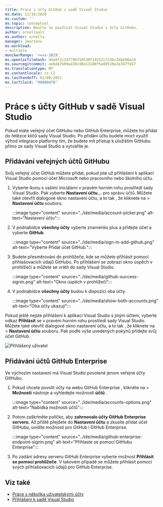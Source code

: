 ```yaml
---
title: Práce s účty GitHub v sadě Visual Studio
ms.date: 11/16/2020
ms.custom: ''
ms.topic: conceptual
description: Naučte se používat Visual Studio s účty GitHubu.
author: ornellaalt
ms.author: ornella
manager: jmartens
ms.workload:
- multiple
monikerRange: '>=vs-2019'
ms.openlocfilehash: 9da0f2c2df796f50530f19252c7236c2bb606a10
ms.sourcegitcommit: ae6d47b09a439cd0e13180f5e89510e3e347fd47
ms.translationtype: MT
ms.contentlocale: cs-CZ
ms.lasthandoff: 02/08/2021
ms.locfileid: "99960478"
---
```

# <a name="work-with-github-accounts-in-visual-studio"></a>Práce s účty GitHub v sadě Visual Studio

Pokud máte veřejný účet GitHubu nebo GitHub Enterprise, můžete ho přidat do řetězce klíčů sady Visual Studio. Po přidání účtu budete moct využít výhod integrace platformy tím, že budete mít přístup k úložištím GitHubu přímo ze sady Visual Studio a vytváříte je.

## <a name="adding-public-github-accounts"></a>Přidávání veřejných účtů GitHubu

Svůj veřejný účet GitHub můžete přidat, pokud jste už přihlášení k aplikaci Visual Studio pomocí účet Microsoft nebo pracovního nebo školního účtu.

1. Vyberte ikonu s vašimi iniciálami v pravém horním rohu prostředí sady Visual Studio. Pak vyberte **Nastavení účtu...** pro správu účtů. Můžete také otevřít dialogové okno nastavení účtu, a to tak , že kliknete na  >  **Nastavení účtu** souboru.

    :::image type="content" source="../ide/media/account-picker.png" alt-text="Nastavení účtu":::

2. V podnabídce **všechny účty** vyberte znaménko plus a přidejte účet a vyberte **GitHub**.

    :::image type="content" source="../ide/media/sign-in-add-github.png" alt-text="Vyberte Přidat účet GitHub.":::

3. Budete přesměrováni do prohlížeče, kde se můžete přihlásit pomocí přihlašovacích údajů GitHubu. Po přihlášení se zobrazí okno úspěch v prohlížeči a můžete se vrátit do sady Visual Studio.

    :::image type="content" source="../ide/media/github-success-signin.png" alt-text="Okno úspěch v prohlížeči":::

4. V podnabídce **všechny účty** budou k dispozici oba účty.

    :::image type="content" source="../ide/media/show-both-accounts.png" alt-text="Oba účty ukazují":::

Pokud ještě nejste přihlášení k aplikaci Visual Studio s jiným účtem, vyberte odkaz **Přihlásit** se v pravém horním rohu prostředí sady Visual Studio. Můžete také otevřít dialogové okno nastavení účtu, a to tak , že kliknete na  >  **Nastavení účtu** souboru. Pak podle výše uvedených pokynů přidejte svůj účet GitHub.

![Přihlášený uživatel](../ide/media/vs2019_usernotsignedin.png)

## <a name="adding-github-enterprise-accounts"></a>Přidávání účtů GitHub Enterprise

Ve výchozím nastavení má Visual Studio povolené jenom veřejné účty GitHubu.

1. Pokud chcete povolit účty na webu GitHub Enterprise , klikněte na  >  **Možnosti** nástroje a vyhledejte možnosti **účtů** .

    :::image type="content" source="../ide/media/accounts-options.png" alt-text="Nabídka možnosti účtů":::

2. Potom zaškrtněte políčko, aby **zahrnovalo účty GitHub Enterprise serveru**. Až příště přejdete do **Nastavení účtu** a zkusíte přidat účet GitHubu, uvidíte možnosti pro GitHub i GitHub Enterprise.

    :::image type="content" source="../ide/media/github-enterprise-endpoint-signin.png" alt-text="Přihlaste se pomocí GitHubu Enterprise":::

3. Po zadání adresy serveru GitHub Enterprise vyberte možnost **Přihlásit se pomocí prohlížeče**. V takovém případě se můžete přihlásit pomocí svých přihlašovacích údajů pro GitHub Enterprise.

## <a name="see-also"></a>Viz také

- [Práce s několika uživatelskými účty](work-with-multiple-user-accounts.md)
- [Přihlášení k sadě Visual Studio](signing-in-to-visual-studio.md)
